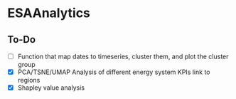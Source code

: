 # ESAAnalytics

## To-Do
- [ ] Function that map dates to timeseries, cluster them, and plot the cluster group
- [x] PCA/TSNE/UMAP Analysis of different energy system KPIs link to regions
- [x] Shapley value analysis
